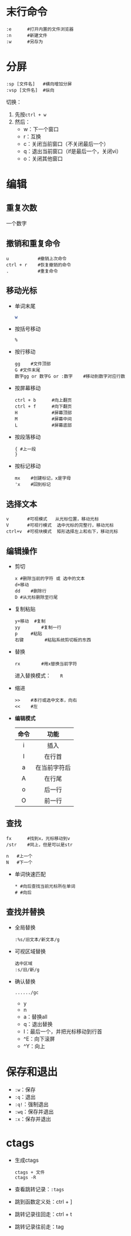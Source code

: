 # 末行命令

```shell
:e		#打开内置的文件浏览器
:n		#新建文件
:w		#另存为
```

# 分屏

```shell
:sp	[文件名]	#横向增加分屏
:vsp [文件名]	#纵向
```

切换：

1. 先按`ctrl + w`
2. 然后：
   - w：下一个窗口
   - r：互换
   - c：关闭当前窗口（不关闭最后一个）
   - q：退出当前窗口（if是最后一个，关闭vi）
   - o：关闭其他窗口

# 编辑

## 重复次数

一个数字

## 撤销和重复命令

```shell
u			#撤销上次命令
ctrl + r	#恢复撤销的命令
.			#重复命令
```

## 移动光标

- 单词末尾

  ```sh
  w
  ```

- 按括号移动

  ```shell
  %
  ```

- 按行移动

  ```shell
  gg	#文件顶部
  G	#文件末尾
  数字gg or 数字G or :数字	#移动到数字对应行数
  ```

- 按屏幕移动

  ```shell
  ctrl + b		#向上翻页
  ctrl + f		#向下翻页
  H				#屏幕顶部
  M				#屏幕中间
  L				#屏幕底部
  ```

- 按段落移动

  ```shell
  {	#上一段
  }
  ```

- 按标记移动

  ```shell
  mx	#创建标记，x是字母
  'x	#回到标记
  ```

## 选择文本

```shell
v		#可视模式	从光标位置，移动光标
V		#可视行模式	选中光标的完整行，移动光标
ctrl+v	#可视块模式	矩形选择左上和右下，移动光标
```

## 编辑操作

- 剪切

  ```shell
  x	#删除当前的字符 或 选中的文本
  d+移动
  dd	#删除行
  D	#从光标删除至行尾
  ```

- 复制粘贴

  ```shell
  y+移动	#复制
  yy		#复制一行
  p		#粘贴
  右键		#粘贴系统剪切板的东西
  ```

- 替换

  ```shell
  rx		#用x替换当前字符
  ```

  进入替换模式：	`	R`

- 缩进

  ```shell
  >>	#本行或选中文本，向右
  <<	#左
  ```

- **编辑模式**

  | 命令 |     功能     |
  | :--: | :----------: |
  |  i   |     插入     |
  |  I   |    在行首    |
  |  a   | 在当前字符后 |
  |  A   |    在行尾    |
  |  o   |    后一行    |
  |  O   |    前一行    |

## 查找

```shell
fx		#找到x，光标移动到v
/str	#同上，但是可以是str
```

```shell
n	#上一个
N	#下一个
```

- 单词快速匹配

  ```shell
  *	#向后查找当前光标所在单词
  #	#向后
  ```

## 查找并替换

- 全局替换

  ```shell
  :%s/旧文本/新文本/g
  ```

- 可视区域替换

  ```shell
  选中区域
  :s/旧/新/g
  ```

- 确认替换

  ```shell
  ....../gc
  ```

  - y
  - n
  - a：替换all
  - q：退出替换
  - I：最后一个，并把光标移动到行首
  - ^E：向下滚屏
  - ^Y：向上

# 保存和退出

- `:w`：保存
- `:q`：退出
- `:q!`：强制退出
- `:wq`：保存并退出
- `:x`：保存并退出

# ctags

- 生成ctags

  ```shell
  ctags + 文件
  ctags -R
  ```

- 查看跳转记录：`:tags`

- 跳到函数定义处：ctrl + ]

- 跳转记录往回走：ctrl + t

- 跳转记录往前走：tag